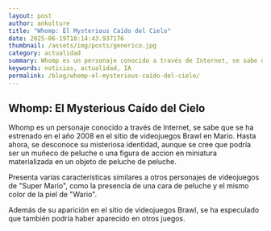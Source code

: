 ```yaml
--- 
layout: post 
author: ankolture 
title: "Whomp: El Mysterious Caído del Cielo"
date: 2025-06-19T18:14:43.937176 
thumbnail: /assets/img/posts/generico.jpg 
category: actualidad 
summary: Whomp es un personaje conocido a través de Internet, se sabe que se ha estrenado en el año 2008 en el sitio de videojuegos Brawl en Mario. Hasta ahora...
keywords: noticias, actualidad, IA 
permalink: /blog/whomp-el-mysterious-caído-del-cielo/ 
--- 
```


## Whomp: El Mysterious Caído del Cielo

Whomp es un personaje conocido a través de Internet, se sabe que se ha estrenado en el año 2008 en el sitio de videojuegos Brawl en Mario. Hasta ahora, se desconoce su misteriosa identidad, aunque se cree que podría ser un muñeco de peluche o una figura de accion en miniatura materializada en un objeto de peluche de peluche. 

Presenta varias características similares a otros personajes de videojuegos de "Super Mario", como la presencia de una cara de peluche y el mismo color de la piel de "Wario". 

Además de su aparición en el sitio de videojuegos Brawl, se ha especulado que también podría haber aparecido en otros juegos.
